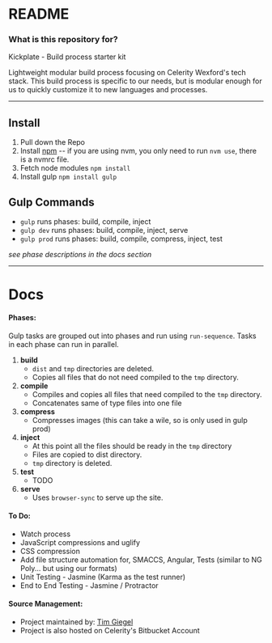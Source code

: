 # README #

### What is this repository for? ###
Kickplate - Build process starter kit

Lightweight modular build process focusing on Celerity Wexford's tech stack. This build process is specific to our needs, but is modular enough for us to quickly customize it to new languages and processes.

----------

## Install ##
1. Pull down the Repo
2. Install [npm](https://nodejs.org/download/) -- if you are using nvm, you only need to run `nvm use`, there is a nvmrc file.
3. Fetch node modules `npm install`
4. Install gulp `npm install gulp`

## Gulp Commands ##
* `gulp` runs phases: build, compile, inject
* `gulp dev` runs phases: build, compile, inject, serve
* `gulp prod` runs phases: build, compile, compress, inject, test

_see phase descriptions in the docs section_

----------

# Docs #

#### Phases: ####
Gulp tasks are grouped out into phases and run using `run-sequence`.  Tasks in each phase can run in parallel.
1. **build**
    * `dist` and `tmp` directories are deleted.
    * Copies all files that do not need compiled to the `tmp` directory.  
2. **compile**
    * Compiles and copies all files that need compiled to the `tmp` directory.  
    * Concatenates same of type files into one file
3. **compress**
    * Compresses images (this can take a wile, so is only used in gulp prod)  
4. **inject**
    * At this point all the files should be ready in the `tmp` directory
    * Files are copied to dist directory.
    * `tmp` directory is deleted.
5. **test**
    * TODO
6. **serve**
    * Uses `browser-sync` to serve up the site.

#### To Do: ####
* Watch process
* JavaScript compressions and uglify
* CSS compression
* Add file structure automation for, SMACCS, Angular, Tests (similar to NG Poly... but using our formats) 
* Unit Testing - Jasmine (Karma as the test runner)
* End to End Testing - Jasmine / Protractor

#### Source Management: ####
* Project maintained by: [Tim Giegel](tgiegel@celerity.com)
* Project is also hosted on Celerity's Bitbucket Account